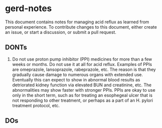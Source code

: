 # gerd-notes
This document contains notes for managing acid reflux as learned from personal experience. To contribute changes to this document, either create an issue, or start a discussion, or submit a pull request.

## DONTs
1. Do not use proton pump inhibitor (PPI) medicines for more than a few weeks or months. Do not use it at all for acid reflux. Examples of PPIs are omeprazole, lansoprazole, rabeprazole, etc. The reason is that they gradually cause damage to numerous organs with extended use. Eventually this can expect to show in abnormal blood results as detriorated kidney function via elevated BUN and creatinine, etc. The abnormalities may show faster with stronger PPIs. PPIs are okay to use only in the short term, such as for treating an esophegeal ulcer that is not responding to other treatment, or perhaps as a part of an H. pylori treatment protocol, etc.

## DOs
